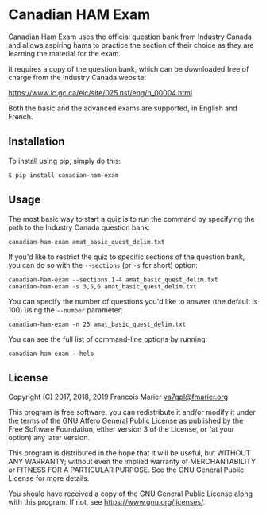 # Canadian HAM Exam

Canadian Ham Exam uses the official question bank from Industry Canada and
allows aspiring hams to practice the section of their choice as they are
learning the material for the exam.

It requires a copy of the question bank, which can be downloaded free of
charge from the Industry Canada website:

  https://www.ic.gc.ca/eic/site/025.nsf/eng/h_00004.html

Both the basic and the advanced exams are supported, in English and
French.

## Installation

To install using pip, simply do this:

    $ pip install canadian-ham-exam

## Usage

The most basic way to start a quiz is to run the command by specifying the
path to the Industry Canada question bank:

    canadian-ham-exam amat_basic_quest_delim.txt

If you'd like to restrict the quiz to specific sections of the question
bank, you can do so with the `--sections` (or `-s` for short) option:

    canadian-ham-exam --sections 1-4 amat_basic_quest_delim.txt
    canadian-ham-exam -s 3,5,6 amat_basic_quest_delim.txt

You can specify the number of questions you'd like to answer (the default is
100) using the `--number` parameter:

    canadian-ham-exam -n 25 amat_basic_quest_delim.txt

You can see the full list of command-line options by running:

    canadian-ham-exam --help

## License

Copyright (C) 2017, 2018, 2019  Francois Marier <va7gpl@fmarier.org>

This program is free software: you can redistribute it and/or modify
it under the terms of the GNU Affero General Public License as
published by the Free Software Foundation, either version 3 of the
License, or (at your option) any later version.

This program is distributed in the hope that it will be useful,
but WITHOUT ANY WARRANTY; without even the implied warranty of
MERCHANTABILITY or FITNESS FOR A PARTICULAR PURPOSE.  See the
GNU General Public License for more details.

You should have received a copy of the GNU General Public License
along with this program.  If not, see <https://www.gnu.org/licenses/>.

